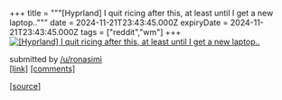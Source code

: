 +++
title = """[Hyprland] I quit ricing after this, at least until I get a new laptop.."""
date = 2024-11-21T23:43:45.000Z
expiryDate = 2024-11-21T23:43:45.000Z
tags = ["reddit","wm"]
+++
[![[Hyprland] I quit ricing after this, at least until I get a new laptop..](https://b.thumbs.redditmedia.com/7SUlBpy6Pxz82gFMVGMVJL849F6FS3mUsDaR8l6wlgo.jpg "[Hyprland] I quit ricing after this, at least until I get a new laptop..")](https://www.reddit.com/r/unixporn/comments/1gwtxec/hyprland_i_quit_ricing_after_this_at_least_until/)

submitted by [/u/ronasimi](https://www.reddit.com/user/ronasimi)  
[\[link\]](https://www.reddit.com/gallery/1gwtxec) [\[comments\]](https://www.reddit.com/r/unixporn/comments/1gwtxec/hyprland_i_quit_ricing_after_this_at_least_until/)

[[source]](https://www.reddit.com/r/unixporn/comments/1gwtxec/hyprland_i_quit_ricing_after_this_at_least_until/)
